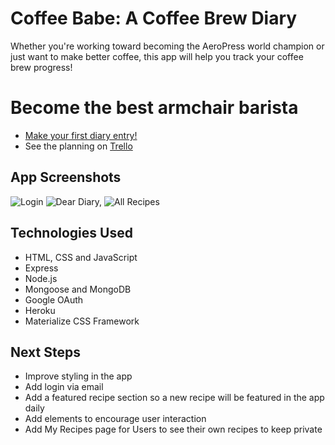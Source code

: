 # Coffee Babe: A Coffee Brew Diary

Whether you're working toward becoming the AeroPress world champion or just want to make better coffee, this app will help you track your coffee brew progress!

# Become the best armchair barista
- [Make your first diary entry!](https://coffee-babe-diary.herokuapp.com/ "Coffee Babe")
- See the planning on [Trello](https://trello.com/b/S7WkBCgg/project-2-full-stack-crud-app)

## App Screenshots
![Login](https://static.wixstatic.com/media/f12358_ff65bd2b3030448ab1a4e60a824501f6~mv2.png/v1/fill/w_788,h_574,al_c,q_90,usm_0.66_1.00_0.01/f12358_ff65bd2b3030448ab1a4e60a824501f6~mv2.webp)
![Dear Diary,](https://static.wixstatic.com/media/f12358_f3b11e33181440d1aeab7a4d3484b51a~mv2.png/v1/fill/w_788,h_449,al_c,q_85,usm_0.66_1.00_0.01/f12358_f3b11e33181440d1aeab7a4d3484b51a~mv2.webp)
![All Recipes](https://static.wixstatic.com/media/f12358_c11918781f0847eba3e08b92ffef1fe6~mv2.png/v1/fill/w_788,h_358,al_c,q_85,usm_0.66_1.00_0.01/f12358_c11918781f0847eba3e08b92ffef1fe6~mv2.webp)

## Technologies Used
- HTML, CSS and JavaScript
- Express
- Node.js
- Mongoose and MongoDB
- Google OAuth
- Heroku
- Materialize CSS Framework

## Next Steps
- Improve styling in the app
- Add login via email 
- Add a featured recipe section so a new recipe will be featured in the app daily
- Add elements to encourage user interaction
- Add My Recipes page for Users to see their own recipes to keep private
